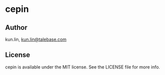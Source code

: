# cepin

## Author

kun.lin, kun.lin@talebase.com

## License

cepin is available under the MIT license. See the LICENSE file for more info.
